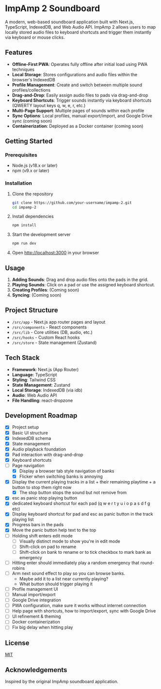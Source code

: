 # ImpAmp 2 Soundboard

A modern, web-based soundboard application built with Next.js, TypeScript, IndexedDB, and Web Audio API. ImpAmp 2 allows users to map locally stored audio files to keyboard shortcuts and trigger them instantly via keyboard or mouse clicks.

## Features

- **Offline-First PWA**: Operates fully offline after initial load using PWA techniques
- **Local Storage**: Stores configurations and audio files within the browser's IndexedDB
- **Profile Management**: Create and switch between multiple sound profiles/collections
- **Drag-and-Drop**: Easily assign audio files to pads via drag-and-drop
- **Keyboard Shortcuts**: Trigger sounds instantly via keyboard shortcuts (QWERTY layout keys q, w, e, r, etc.)
- **Multi-Page Support**: Multiple pages of sounds within each profile
- **Sync Options**: Local profiles, manual export/import, and Google Drive sync (coming soon)
- **Containerization**: Deployed as a Docker container (coming soon)

## Getting Started

### Prerequisites

- Node.js (v18.x or later)
- npm (v9.x or later)

### Installation

1. Clone the repository
   ```bash
   git clone https://github.com/your-username/impamp-2.git
   cd impamp-2
   ```

2. Install dependencies
   ```bash
   npm install
   ```

3. Start the development server
   ```bash
   npm run dev
   ```

4. Open [http://localhost:3000](http://localhost:3000) in your browser

## Usage

1. **Adding Sounds**: Drag and drop audio files onto the pads in the grid.
2. **Playing Sounds**: Click on a pad or use the assigned keyboard shortcut.
3. **Creating Profiles**: (Coming soon)
4. **Syncing**: (Coming soon)

## Project Structure

- `/src/app` - Next.js app router pages and layout
- `/src/components` - React components
- `/src/lib` - Core utilities (DB, audio, etc.)
- `/src/hooks` - Custom React hooks
- `/src/store` - State management (Zustand)

## Tech Stack

- **Framework**: Next.js (App Router)
- **Language**: TypeScript
- **Styling**: Tailwind CSS
- **State Management**: Zustand
- **Local Storage**: IndexedDB (via idb)
- **Audio**: Web Audio API
- **File Handling**: react-dropzone

## Development Roadmap

- [x] Project setup
- [x] Basic UI structure
- [x] IndexedDB schema
- [x] State management
- [x] Audio playback foundation
- [x] Pad interaction with drag-and-drop
- [x] Keyboard shortcuts
- [ ] Page navigation
    - [x] Display a browser tab style navigation of banks
    - [x] Flicker when switching banks is annoying
- [x] Display the current playing tracks in a list + their remaining playtime + a button to stop them right now
    - [x] The stop button stops the sound but not remove from 
- [x] esc as panic stop playing button
- [x] dedicated keyboard shortcut for each pad (q w e r t y u i o p a s d f g etc)
- [x] Display keyboard shortcut for pad and esc as panic button in the track playing list
- [x] Progress bars in the pads
- [x] Move the panic button help text to the top
- [ ] Holding shift enters edit mode
   - [ ] Visually distinct mode to show you're in edit mode
   - [ ] Shift-click on pad to rename
   - [ ] Shift-click on bank to rename or to tick checkbox to mark bank as emergency
- [ ] Hitting enter should immediately play a random emergency that round-robins
- [ ] Arm next sound effect to play so you can browse banks. 
   - Maybe add it to a list near currently playing?
   - What button should trigger playing it
- [ ] Profile management UI
- [ ] Manual import/export
- [ ] Google Drive integration
- [ ] PWA configuration, make sure it works without internet connection
- [ ] Help page with shortcuts, how to import/export, sync with Google Drive
- [ ] UI refinement & theming
- [ ] Docker containerization
- [ ] Fix big delay when hitting play

## License

[MIT](LICENSE)

## Acknowledgements

Inspired by the original ImpAmp soundboard application.
